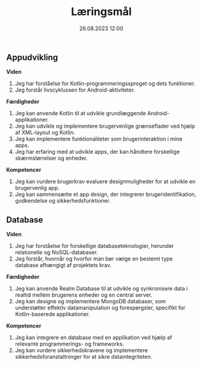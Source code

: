 ﻿---
title: Læringsmål
date: 26.08.2023 12:00
categories: [Generelt]
tags: [læringsmål]
---
## Appudvikling

**Viden**
1. Jeg har forståelse for Kotlin-programmeringssproget og dets funktioner.
2. Jeg forstår livscyklussen for Android-aktiviteter.

**Færdigheder**
1. Jeg kan anvende Kotlin til at udvikle grundlæggende Android-applikationer.
2. Jeg kan udvikle og implementere brugervenlige grænseflader ved hjælp af XML-layout og Kotlin.
3. Jeg kan implementere funktionaliteter som brugerinteraktion i mine apps.
4. Jeg har erfaring med at udvikle apps, der kan håndtere forskellige skærmstørrelser og enheder.

**Kompetencer**
1. Jeg kan vurdere brugerkrav evaluere designmuligheder for at udvikle en brugervenlig app.
2. Jeg kan sammensætte et app design, der integrerer brugeridentifikation, godkendelse og sikkerhedsfunktioner.

## Database

**Viden**
1. Jeg har forståelse for forskellige databaseteknologier, herunder relationelle og NoSQL-databaser.
2. Jeg forstår, hvornår og hvorfor man bør vælge en bestemt type database afhængigt af projektets krav.

**Færdigheder**
1. Jeg kan anvende Realm Database til at udvikle og synkronisere data i realtid mellem brugerens enheder og en central server.
2. Jeg kan designe og implementere MongoDB databaser, som understøtter effektiv datamanipulation og forespørgsler, specifikt for Kotlin-baserede applikationer.

**Kompetencer**
1. Jeg kan integrere en database med en applikation ved hjælp af relevante programmerings- og frameworks.
2. Jeg kan vurdere sikkerhedskravene og implementere sikkerhedsforanstaltninger for at sikre dataintegriteten.
